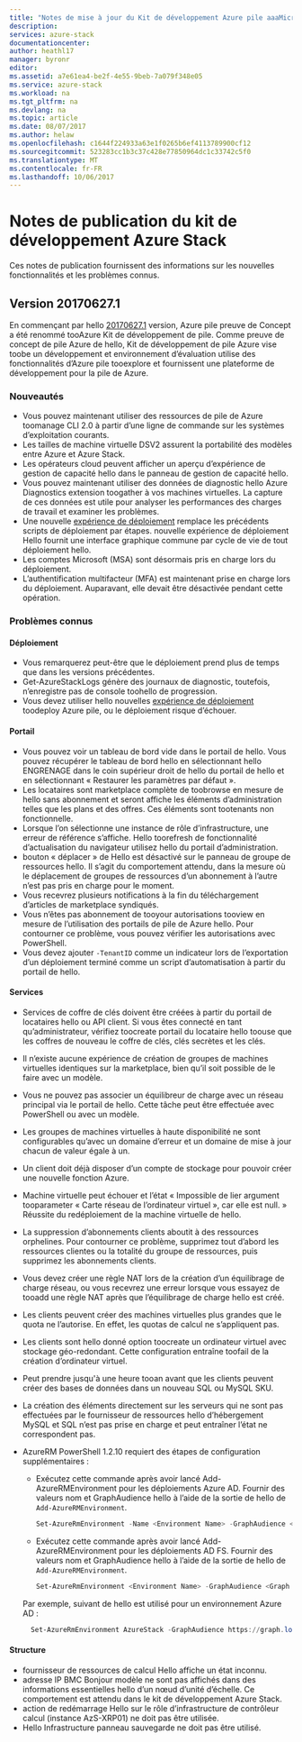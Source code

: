 ```yaml
---
title: "Notes de mise à jour du Kit de développement Azure pile aaaMicrosoft | Documents Microsoft"
description: 
services: azure-stack
documentationcenter: 
author: heathl17
manager: byronr
editor: 
ms.assetid: a7e61ea4-be2f-4e55-9beb-7a079f348e05
ms.service: azure-stack
ms.workload: na
ms.tgt_pltfrm: na
ms.devlang: na
ms.topic: article
ms.date: 08/07/2017
ms.author: helaw
ms.openlocfilehash: c1644f224933a63e1f0265b6ef4113789900cf12
ms.sourcegitcommit: 523283cc1b3c37c428e77850964dc1c33742c5f0
ms.translationtype: MT
ms.contentlocale: fr-FR
ms.lasthandoff: 10/06/2017
---
```

# <a name="azure-stack-development-kit-release-notes"></a>Notes de publication du kit de développement Azure Stack
Ces notes de publication fournissent des informations sur les nouvelles fonctionnalités et les problèmes connus.

## <a name="release-build-201706271"></a>Version 20170627.1
En commençant par hello [20170627.1](azure-stack-updates.md#determine-the-current-version) version, Azure pile preuve de Concept a été renommé tooAzure Kit de développement de pile.  Comme preuve de concept de pile Azure de hello, Kit de développement de pile Azure vise toobe un développement et environnement d’évaluation utilise des fonctionnalités d’Azure pile tooexplore et fournissent une plateforme de développement pour la pile de Azure.

### <a name="whats-new"></a>Nouveautés
- Vous pouvez maintenant utiliser des ressources de pile de Azure toomanage CLI 2.0 à partir d’une ligne de commande sur les systèmes d’exploitation courants.
- Les tailles de machine virtuelle DSV2 assurent la portabilité des modèles entre Azure et Azure Stack.
- Les opérateurs cloud peuvent afficher un aperçu d’expérience de gestion de capacité hello dans le panneau de gestion de capacité hello.
- Vous pouvez maintenant utiliser des données de diagnostic hello Azure Diagnostics extension toogather à vos machines virtuelles.  La capture de ces données est utile pour analyser les performances des charges de travail et examiner les problèmes.
- Une nouvelle [expérience de déploiement](azure-stack-run-powershell-script.md) remplace les précédents scripts de déploiement par étapes.  nouvelle expérience de déploiement Hello fournit une interface graphique commune par cycle de vie de tout déploiement hello.
- Les comptes Microsoft (MSA) sont désormais pris en charge lors du déploiement.
- L’authentification multifacteur (MFA) est maintenant prise en charge lors du déploiement.  Auparavant, elle devait être désactivée pendant cette opération.

### <a name="known-issues"></a>Problèmes connus
#### <a name="deployment"></a>Déploiement
* Vous remarquerez peut-être que le déploiement prend plus de temps que dans les versions précédentes. 
* Get-AzureStackLogs génère des journaux de diagnostic, toutefois, n’enregistre pas de console toohello de progression.
* Vous devez utiliser hello nouvelles [expérience de déploiement](azure-stack-run-powershell-script.md) toodeploy Azure pile, ou le déploiement risque d’échouer.

#### <a name="portal"></a>Portail
* Vous pouvez voir un tableau de bord vide dans le portail de hello.  Vous pouvez récupérer le tableau de bord hello en sélectionnant hello ENGRENAGE dans le coin supérieur droit de hello du portail de hello et en sélectionnant « Restaurer les paramètres par défaut ».
* Les locataires sont marketplace complète de toobrowse en mesure de hello sans abonnement et seront affiche les éléments d’administration telles que les plans et des offres.  Ces éléments sont tootenants non fonctionnelle.
* Lorsque l’on sélectionne une instance de rôle d’infrastructure, une erreur de référence s’affiche. Hello toorefresh de fonctionnalité d’actualisation du navigateur utilisez hello du portail d’administration.
* bouton « déplacer » de Hello est désactivé sur le panneau de groupe de ressources hello.  Il s’agit du comportement attendu, dans la mesure où le déplacement de groupes de ressources d’un abonnement à l’autre n’est pas pris en charge pour le moment.
* Vous recevrez plusieurs notifications à la fin du téléchargement d’articles de marketplace syndiqués.
* Vous n’êtes pas abonnement de tooyour autorisations tooview en mesure de l’utilisation des portails de pile de Azure hello.  Pour contourner ce problème, vous pouvez vérifier les autorisations avec PowerShell.
* Vous devez ajouter `-TenantID` comme un indicateur lors de l’exportation d’un déploiement terminé comme un script d’automatisation à partir du portail de hello.

#### <a name="services"></a>Services
* Services de coffre de clés doivent être créées à partir du portail de locataires hello ou API client.  Si vous êtes connecté en tant qu’administrateur, vérifiez toocreate portail du locataire hello toouse que les coffres de nouveau le coffre de clés, clés secrètes et les clés.
* Il n’existe aucune expérience de création de groupes de machines virtuelles identiques sur la marketplace, bien qu’il soit possible de le faire avec un modèle.
* Vous ne pouvez pas associer un équilibreur de charge avec un réseau principal via le portail de hello.  Cette tâche peut être effectuée avec PowerShell ou avec un modèle.
* Les groupes de machines virtuelles à haute disponibilité ne sont configurables qu’avec un domaine d’erreur et un domaine de mise à jour chacun de valeur égale à un.  
* Un client doit déjà disposer d’un compte de stockage pour pouvoir créer une nouvelle fonction Azure.
* Machine virtuelle peut échouer et l’état « Impossible de lier argument tooparameter « Carte réseau de l’ordinateur virtuel », car elle est null. »  Réussite du redéploiement de la machine virtuelle de hello.  
* La suppression d’abonnements clients aboutit à des ressources orphelines.  Pour contourner ce problème, supprimez tout d’abord les ressources clientes ou la totalité du groupe de ressources, puis supprimez les abonnements clients. 
* Vous devez créer une règle NAT lors de la création d’un équilibrage de charge réseau, ou vous recevrez une erreur lorsque vous essayez de tooadd une règle NAT après que l’équilibrage de charge hello est créé.
* Les clients peuvent créer des machines virtuelles plus grandes que le quota ne l’autorise.  En effet, les quotas de calcul ne s’appliquent pas.
* Les clients sont hello donné option toocreate un ordinateur virtuel avec stockage géo-redondant.  Cette configuration entraîne toofail de la création d’ordinateur virtuel.
* Peut prendre jusqu'à une heure tooan avant que les clients peuvent créer des bases de données dans un nouveau SQL ou MySQL SKU. 
* La création des éléments directement sur les serveurs qui ne sont pas effectuées par le fournisseur de ressources hello d’hébergement MySQL et SQL n’est pas prise en charge et peut entraîner l’état ne correspondent pas.
* AzureRM PowerShell 1.2.10 requiert des étapes de configuration supplémentaires :
    * Exécutez cette commande après avoir lancé Add-AzureRMEnvironment pour les déploiements Azure AD.  Fournir des valeurs nom et GraphAudience hello à l’aide de la sortie de hello de `Add-AzureRMEnvironment`.
      
      ```PowerShell
      Set-AzureRmEnvironment -Name <Environment Name> -GraphAudience <Graph Endpoint URL>
      ```
    * Exécutez cette commande après avoir lancé Add-AzureRMEnvironment pour les déploiements AD FS.  Fournir des valeurs nom et GraphAudience hello à l’aide de la sortie de hello de `Add-AzureRMEnvironment`.
      
      ```PowerShell
      Set-AzureRmEnvironment <Environment Name> -GraphAudience <Graph Endpoint URL> -EnableAdfsAuthentication:$true
      ```
    
    Par exemple, suivant de hello est utilisé pour un environnement Azure AD :

    ```PowerShell
      Set-AzureRmEnvironment AzureStack -GraphAudience https://graph.local.azurestack.external/
    ```

#### <a name="fabric"></a>Structure
* fournisseur de ressources de calcul Hello affiche un état inconnu.
* adresse IP BMC Bonjour modèle ne sont pas affichés dans des informations essentielles hello d’un nœud d’unité d’échelle.  Ce comportement est attendu dans le kit de développement Azure Stack.
* action de redémarrage Hello sur le rôle d’infrastructure de contrôleur calcul (instance AzS-XRP01) ne doit pas être utilisée.
* Hello Infrastructure panneau sauvegarde ne doit pas être utilisé.
